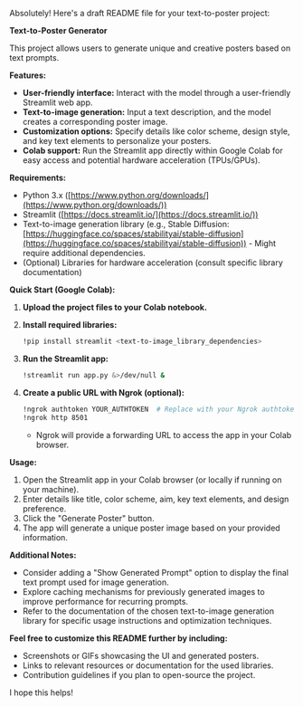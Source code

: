 Absolutely! Here's a draft README file for your text-to-poster project:

**Text-to-Poster Generator**

This project allows users to generate unique and creative posters based on text prompts. 

**Features:**

* **User-friendly interface:** Interact with the model through a user-friendly Streamlit web app.
* **Text-to-image generation:** Input a text description, and the model creates a corresponding poster image.
* **Customization options:** Specify details like color scheme, design style, and key text elements to personalize your posters.
* **Colab support:** Run the Streamlit app directly within Google Colab for easy access and potential hardware acceleration (TPUs/GPUs).

**Requirements:**

* Python 3.x ([https://www.python.org/downloads/](https://www.python.org/downloads/))
* Streamlit ([https://docs.streamlit.io/](https://docs.streamlit.io/))
* Text-to-image generation library (e.g., Stable Diffusion: [https://huggingface.co/spaces/stabilityai/stable-diffusion](https://huggingface.co/spaces/stabilityai/stable-diffusion)) - Might require additional dependencies.
* (Optional) Libraries for hardware acceleration (consult specific library documentation)

**Quick Start (Google Colab):**

1. **Upload the project files to your Colab notebook.**
2. **Install required libraries:**

   ```bash
   !pip install streamlit <text-to-image_library_dependencies>
   ```

3. **Run the Streamlit app:**

   ```bash
   !streamlit run app.py &>/dev/null &
   ```

4. **Create a public URL with Ngrok (optional):**

   ```bash
   !ngrok authtoken YOUR_AUTHTOKEN  # Replace with your Ngrok authtoken
   !ngrok http 8501
   ```

   - Ngrok will provide a forwarding URL to access the app in your Colab browser.

**Usage:**

1. Open the Streamlit app in your Colab browser (or locally if running on your machine).
2. Enter details like title, color scheme, aim, key text elements, and design preference.
3. Click the "Generate Poster" button.
4. The app will generate a unique poster image based on your provided information.

**Additional Notes:**

* Consider adding a "Show Generated Prompt" option to display the final text prompt used for image generation. 
* Explore caching mechanisms for previously generated images to improve performance for recurring prompts.
* Refer to the documentation of the chosen text-to-image generation library for specific usage instructions and optimization techniques. 


**Feel free to customize this README further by including:**

* Screenshots or GIFs showcasing the UI and generated posters.
* Links to relevant resources or documentation for the used libraries.
* Contribution guidelines if you plan to open-source the project.


I hope this helps!
